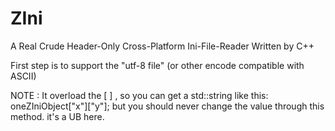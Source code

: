 # ZIni
A Real Crude Header-Only Cross-Platform Ini-File-Reader Written by C++

First step is to support the "utf-8 file" (or other encode compatible with ASCII)

NOTE :
It overload the [ ] , so you can get a std::string like this: oneZIniObject["x"]["y"]; but you should never change the value through this method. 
it's a UB here.